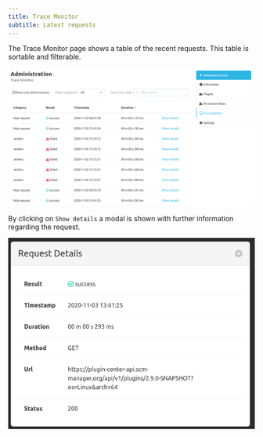 ```yaml
---
title: Trace Monitor
subtitle: Latest requests
---
```


The Trace Monitor page shows a table of the recent requests. This table is sortable and filterable.

![Trace Monitor](assets/trace-monitor.png)

By clicking on `Show details` a modal is shown with further information regarding the request. 

![Details-Modal](assets/request-details.png)
